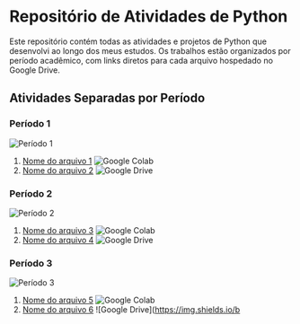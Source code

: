 # Repositório de Atividades de Python

Este repositório contém todas as atividades e projetos de Python que desenvolvi ao longo dos meus estudos. Os trabalhos estão organizados por período acadêmico, com links diretos para cada arquivo hospedado no Google Drive.

## Atividades Separadas por Período

### Período 1
![Período 1](https://img.shields.io/badge/Período-1-blue)
1. [Nome do arquivo 1](https://link_do_drive_para_o_arquivo_1) ![Google Colab](https://img.shields.io/badge/Google_Colab-F9AB00?logo=googlecolab&logoColor=white)
2. [Nome do arquivo 2](https://link_do_drive_para_o_arquivo_2) ![Google Drive](https://img.shields.io/badge/Google_Drive-4285F4?logo=googledrive&logoColor=white)

### Período 2
![Período 2](https://img.shields.io/badge/Período-2-blue)
1. [Nome do arquivo 3](https://link_do_drive_para_o_arquivo_3) ![Google Colab](https://img.shields.io/badge/Google_Colab-F9AB00?logo=googlecolab&logoColor=white)
2. [Nome do arquivo 4](https://link_do_drive_para_o_arquivo_4) ![Google Drive](https://img.shields.io/badge/Google_Drive-4285F4?logo=googledrive&logoColor=white)

### Período 3
![Período 3](https://img.shields.io/badge/Período-3-blue)
1. [Nome do arquivo 5](https://link_do_drive_para_o_arquivo_5) ![Google Colab](https://img.shields.io/badge/Google_Colab-F9AB00?logo=googlecolab&logoColor=white)
2. [Nome do arquivo 6](https://link_do_drive_para_o_arquivo_6) ![Google Drive](https://img.shields.io/b
